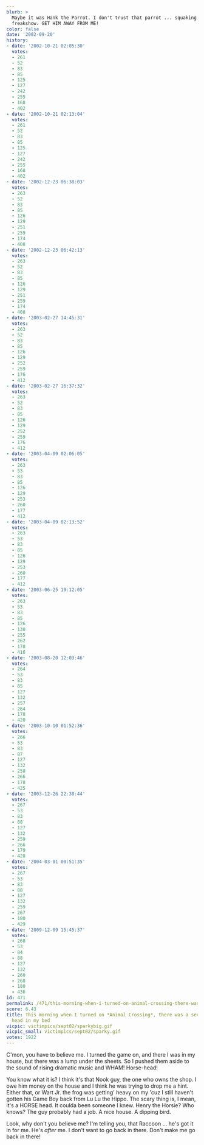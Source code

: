 ```yaml
---
blurb: >
  Maybe it was Hank the Parrot. I don't trust that parrot ... squaking little ...
  freakshow. GET HIM AWAY FROM ME!
color: false
date: '2002-09-20'
history:
- date: '2002-10-21 02:05:30'
  votes:
  - 261
  - 52
  - 83
  - 85
  - 125
  - 127
  - 242
  - 255
  - 168
  - 402
- date: '2002-10-21 02:13:04'
  votes:
  - 261
  - 52
  - 83
  - 85
  - 125
  - 127
  - 242
  - 255
  - 168
  - 402
- date: '2002-12-23 06:38:03'
  votes:
  - 263
  - 52
  - 83
  - 85
  - 126
  - 129
  - 251
  - 259
  - 174
  - 408
- date: '2002-12-23 06:42:13'
  votes:
  - 263
  - 52
  - 83
  - 85
  - 126
  - 129
  - 251
  - 259
  - 174
  - 408
- date: '2003-02-27 14:45:31'
  votes:
  - 263
  - 52
  - 83
  - 85
  - 126
  - 129
  - 252
  - 259
  - 176
  - 412
- date: '2003-02-27 16:37:32'
  votes:
  - 263
  - 52
  - 83
  - 85
  - 126
  - 129
  - 252
  - 259
  - 176
  - 412
- date: '2003-04-09 02:06:05'
  votes:
  - 263
  - 53
  - 83
  - 85
  - 126
  - 129
  - 253
  - 260
  - 177
  - 412
- date: '2003-04-09 02:13:52'
  votes:
  - 263
  - 53
  - 83
  - 85
  - 126
  - 129
  - 253
  - 260
  - 177
  - 412
- date: '2003-06-25 19:12:05'
  votes:
  - 263
  - 53
  - 83
  - 85
  - 126
  - 130
  - 255
  - 262
  - 178
  - 416
- date: '2003-08-20 12:03:46'
  votes:
  - 264
  - 53
  - 83
  - 85
  - 127
  - 132
  - 257
  - 264
  - 178
  - 420
- date: '2003-10-10 01:52:36'
  votes:
  - 266
  - 53
  - 83
  - 87
  - 127
  - 132
  - 258
  - 266
  - 178
  - 425
- date: '2003-12-26 22:38:44'
  votes:
  - 267
  - 53
  - 83
  - 88
  - 127
  - 132
  - 259
  - 266
  - 179
  - 428
- date: '2004-03-01 00:51:35'
  votes:
  - 267
  - 53
  - 83
  - 88
  - 127
  - 132
  - 259
  - 267
  - 180
  - 429
- date: '2009-12-09 15:45:37'
  votes:
  - 268
  - 53
  - 84
  - 88
  - 127
  - 132
  - 260
  - 268
  - 180
  - 436
id: 471
permalink: /471/this-morning-when-i-turned-on-animal-crossing-there-was-a-severed-horse-head-in-my-bed/
score: 6.43
title: This morning when I turned on *Animal Crossing*, there was a severed horse
  head in my bed
vicpic: victimpics/sept02/sparkybig.gif
vicpic_small: victimpics/sept02/sparky.gif
votes: 1922
---
```


C'mon, you have to believe me. I turned the game on, and there I was in
my house, but there was a lump under the sheets. So I pushed them aside
to the sound of rising dramatic music and WHAM! Horse-head!

You know what it is? I think it's that Nook guy, the one who owns the
shop. I owe him money on the house and I think he was trying to drop me
a hint. Either that, or Wart Jr. the frog was getting' heavy on my 'cuz
I still haven't gotten his Game Boy back from Lu Lu the Hippo. The scary
thing is, I mean, it's a HORSE head. It coulda been someone I knew.
Henry the Horsie? Who knows? The guy probably had a job. A nice house. A
dipping bird.

Look, why don't you believe me? I'm telling you, that Raccoon ... he's
got it in for me. He's *after* me. I don't want to go back in there.
Don't make me go back in there!